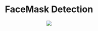 <h1 align="center">FaceMask Detection</h1>
<p align="center">
  <img src="https://i.imgur.com/2nc0dHJ.gif" />
</p>
